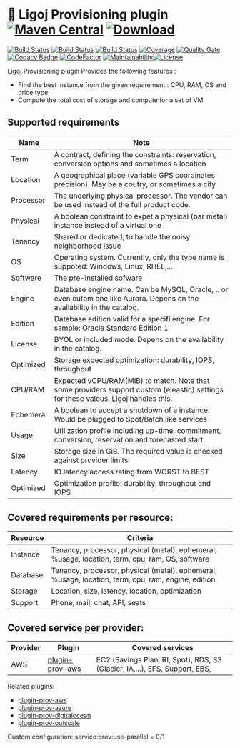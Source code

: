 # :link: Ligoj Provisioning plugin [![Maven Central](https://maven-badges.herokuapp.com/maven-central/org.ligoj.plugin/plugin-prov/badge.svg)](https://maven-badges.herokuapp.com/maven-central/org.ligoj.plugin/plugin-prov) [![Download](https://api.bintray.com/packages/ligoj/maven-repo/plugin-prov/images/download.svg) ](https://bintray.com/ligoj/maven-repo/plugin-prov/_latestVersion)

[![Build Status](https://travis-ci.org/ligoj/plugin-prov.svg?branch=master)](https://travis-ci.org/ligoj/plugin-prov)
[![Build Status](https://circleci.com/gh/ligoj/plugin-prov.svg?style=svg)](https://circleci.com/gh/ligoj/plugin-prov)
[![Build Status](https://ci.appveyor.com/api/projects/status/u6i3563iv6f0omm7/branch/master?svg=true)](https://ci.appveyor.com/project/ligoj/plugin-prov/branch/master)
[![Coverage](https://sonarcloud.io/api/project_badges/measure?project=org.ligoj.plugin%3Aplugin-prov&metric=coverage)](https://sonarcloud.io/dashboard?id=org.ligoj.plugin%3Aplugin-prov)
[![Quality Gate](https://sonarcloud.io/api/project_badges/measure?metric=alert_status&project=org.ligoj.plugin:plugin-prov)](https://sonarcloud.io/dashboard/index/org.ligoj.plugin:plugin-prov)
[![Codacy Badge](https://api.codacy.com/project/badge/Grade/1c815531da2f40dea89a57999ad7e5ca)](https://www.codacy.com/app/ligoj/plugin-prov?utm_source=github.com&amp;utm_medium=referral&amp;utm_content=ligoj/plugin-prov&amp;utm_campaign=Badge_Grade)
[![CodeFactor](https://www.codefactor.io/repository/github/ligoj/plugin-prov/badge)](https://www.codefactor.io/repository/github/ligoj/plugin-prov)
[![Maintainability](https://api.codeclimate.com/v1/badges/e92fa81768de52d514b7/maintainability)](https://codeclimate.com/github/ligoj/plugin-prov/maintainability)[![License](http://img.shields.io/:license-mit-blue.svg)](http://fabdouglas.mit-license.org/)

[Ligoj](https://github.com/ligoj/ligoj) Provisioning plugin
Provides the following features :
- Find the best instance from the given requirement : CPU, RAM, OS and price type
- Compute the total cost of storage and compute for a set of VM

## Supported requirements
|Name     | Note|
|---------|--------------------------------------------------------------------------------|
|Term     | A contract, defining the constraints: reservation, conversion options and sometimes a location
|Location | A geographical place (variable GPS coordinates precision). May be a coutry, or sometimes a city
|Processor| The underlying physical processor. The vendor can be used instead of the full product code.
|Physical | A boolean constraint to expet a physical (bar metal) instance instead of a virtual one
|Tenancy  | Shared or dedicated, to handle the noisy neighborhood issue
|OS       | Operating system. Currently, only the type name is suppoted: Windows, Linux, RHEL,...
|Software | The pre-installed sofware
|Engine   | Database engine name. Can be MySQL, Oracle, .. or even cutom one like Aurora. Depens on the availability in the catalog.
|Edition  | Database edition valid for a specifi engine. For sample: Oracle Standard Edition 1
|License  | BYOL or included mode. Depens on the availability in the catalog.
|Optimized| Storage expected optimization: durability, IOPS, throughput
|CPU/RAM  | Expected vCPU/RAM(MiB) to match. Note that some providers support custom (eleastic) settings for these valeus. Ligoj handles this.
|Ephemeral| A boolean to accept a shutdown of a instance. Would be plugged to Spot/Batch like services
|Usage    | Utilization profile including up-time, commitment, conversion, reservation and forecasted start.
|Size     | Storage size in GiB. The required value is checked against provider limits.
|Latency  | IO latency access rating from WORST to BEST
|Optimized| Optimization profile: durability, throughput and IOPS


## Covered requirements per resource:
|Resource | Criteria|
|---------|--------------------------------------------------------------------------------|
|Instance | Tenancy, processor, physical (metal), ephemeral, %usage, location, term, cpu, ram, OS, software
|Database | Tenancy, processor, physical (metal), ephemeral, %usage, location, term, cpu, ram, engine, edition
|Storage  | Location, size, latency, location, optimization
|Support  | Phone, mail, chat, API, seats


## Covered service per provider:
|Provider|Plugin                                                         |Covered services|
|--------|---------------------------------------------------------------|----------------|
|AWS     |[plugin-prov-aws](https://github.com/ligoj/plugin-prov-aws)    |EC2 (Savings Plan, RI, Spot), RDS, S3 (Glacier, IA,...), EFS, Support, EBS, |

Related plugins:
- [plugin-prov-aws](https://github.com/ligoj/plugin-prov-aws)  
- [plugin-prov-azure](https://github.com/ligoj/plugin-prov-azure)
- [plugin-prov-digitalocean](https://github.com/ligoj/plugin-prov-digitalocean)
- [plugin-prov-outscale](https://github.com/ligoj/plugin-prov-outscale)

Custom configuration:
service:prov:use-parallel = 0/1
